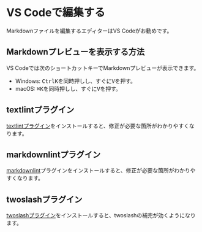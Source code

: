 # VS Codeで編集する

Markdownファイルを編集するエディターはVS Codeがお勧めです。

## Markdownプレビューを表示する方法

VS Codeでは次のショートカットキーでMarkdownプレビューが表示できます。

- Windows: <kbd>Ctrl</kbd><kbd>K</kbd>を同時押しし、すぐに<kbd>V</kbd>を押す。
- macOS: <kbd>⌘</kbd><kbd>K</kbd>を同時押しし、すぐに<kbd>V</kbd>を押す。

## textlintプラグイン

[textlintプラグイン](https://marketplace.visualstudio.com/items?itemName=taichi.vscode-textlint)をインストールすると、修正が必要な箇所がわかりやすくなります。

## markdownlintプラグイン

[markdownlint](https://marketplace.visualstudio.com/items?itemName=DavidAnson.vscode-markdownlint)プラグインをインストールすると、修正が必要な箇所がわかりやすくなります。

## twoslashプラグイン

[twoslashプラグイン](https://marketplace.visualstudio.com/items?itemName=Orta.vscode-twoslash)をインストールすると、twoslashの補完が効くようになります。
